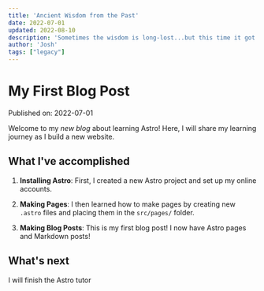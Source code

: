 ```yaml
---
title: 'Ancient Wisdom from the Past'
date: 2022-07-01
updated: 2022-08-10
description: 'Sometimes the wisdom is long-lost...but this time it got found.'
author: 'Josh'
tags: ["legacy"]
---
```

# My First Blog Post

Published on: 2022-07-01

Welcome to my _new blog_ about learning Astro! Here, I will share my learning journey as I build a new website.

## What I've accomplished

1. **Installing Astro**: First, I created a new Astro project and set up my online accounts.

2. **Making Pages**: I then learned how to make pages by creating new `.astro` files and placing them in the `src/pages/` folder.

3. **Making Blog Posts**: This is my first blog post! I now have Astro pages and Markdown posts!

## What's next

I will finish the Astro tutor